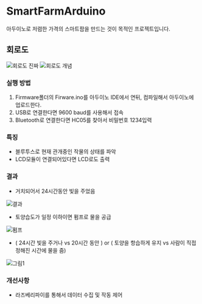 # SmartFarmArduino
아두이노로 저렴한 가격의 스마트팜을 만드는 것이 목적인 프로젝트입니다. 
## 회로도
![회로도 진짜](https://user-images.githubusercontent.com/3052898/119228054-14743200-bb4c-11eb-8995-77a646097dea.PNG)
![회로도 개념](https://user-images.githubusercontent.com/3052898/119256549-20b7c800-bbfc-11eb-8ba7-67e8362fa624.png)


### 실행 방법
1. Firmware폴더의 Firware.ino를 아두이노 IDE에서 연뒤, 컴파일해서 아두이노에 업로드한다. 
2. USB로 연결한다면 9600 baud를 사용해서 접속
3. Bluetooth로 연결한다면 HC05를 찾아서 비밀번호 1234입력


### 특징
- 블루투스로 현재 관개중인 작물의 상태를 파악
- LCD모듈이 연결되어있다면 LCD로도 출력

### 결과
- 거치되어서 24시간동안 빛을 주었음

![결과](https://user-images.githubusercontent.com/3052898/119228391-c3653d80-bb4d-11eb-895b-8d1b709e3075.png)

- 토양습도가 일정 이하이면 펌프로 물을 공급

![펌프](https://media.giphy.com/media/9LgPYr5UGtgXKHFTlP/giphy.gif)


- ( 24시간 빛을 주거나 vs 20시간 동안 ) or ( 토양을 항습하게 유지 vs 사람이 직접 정해진 시간에 물을 줌)

![그림1](https://user-images.githubusercontent.com/3052898/119256639-9328a800-bbfc-11eb-9178-02cb62328486.png)

### 개선사항
- 라즈베리파이를 통해서 데이터 수집 및 작동 제어
